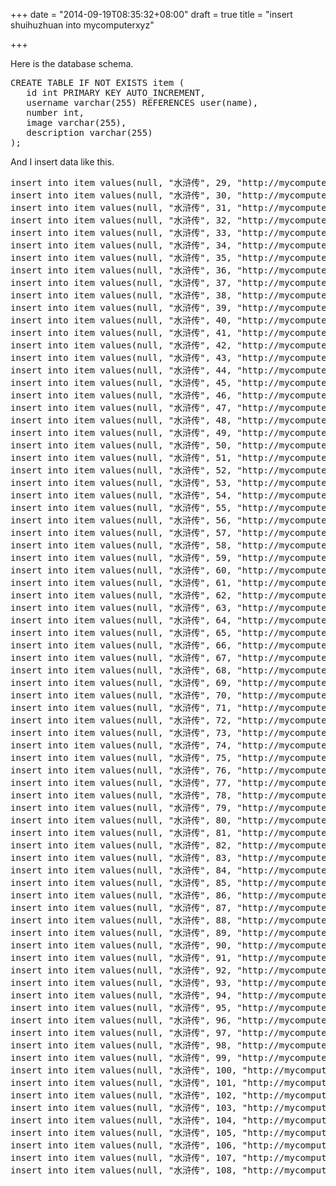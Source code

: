 +++
date = "2014-09-19T08:35:32+08:00"
draft = true
title = "insert shuihuzhuan into mycomputerxyz"

+++



Here is the database schema.

<pre>
CREATE TABLE IF NOT EXISTS item (
   id int PRIMARY KEY AUTO_INCREMENT,
   username varchar(255) REFERENCES user(name),
   number int,
   image varchar(255),
   description varchar(255)
);
</pre>

And I insert data like this.

<pre>
insert into item values(null, "水浒传", 29, "http://mycomputerxyz.qiniudn.com/shuihuzhuan-29.jpg", "29. 短命二郎 阮小五");
insert into item values(null, "水浒传", 30, "http://mycomputerxyz.qiniudn.com/shuihuzhuan-30.jpg", "30. 浪里白条 张顺");
insert into item values(null, "水浒传", 31, "http://mycomputerxyz.qiniudn.com/shuihuzhuan-31.jpg", "31. 活阎罗 阮小七");
insert into item values(null, "水浒传", 32, "http://mycomputerxyz.qiniudn.com/shuihuzhuan-32.jpg", "32. 病关索 杨雄");
insert into item values(null, "水浒传", 33, "http://mycomputerxyz.qiniudn.com/shuihuzhuan-33.jpg", "33. 拼命三郎 石秀");
insert into item values(null, "水浒传", 34, "http://mycomputerxyz.qiniudn.com/shuihuzhuan-34.jpg", "34. 两头蛇 解珍");
insert into item values(null, "水浒传", 35, "http://mycomputerxyz.qiniudn.com/shuihuzhuan-35.jpg", "35. 双尾蝎 解宝");
insert into item values(null, "水浒传", 36, "http://mycomputerxyz.qiniudn.com/shuihuzhuan-36.jpg", "36. 浪子 燕青");
insert into item values(null, "水浒传", 37, "http://mycomputerxyz.qiniudn.com/shuihuzhuan-37.jpg", "37. 神机军师 朱武");
insert into item values(null, "水浒传", 38, "http://mycomputerxyz.qiniudn.com/shuihuzhuan-38.jpg", "38. 镇三山 黄信");
insert into item values(null, "水浒传", 39, "http://mycomputerxyz.qiniudn.com/shuihuzhuan-39.jpg", "39. 病尉迟 孙立");
insert into item values(null, "水浒传", 40, "http://mycomputerxyz.qiniudn.com/shuihuzhuan-40.jpg", "40. 丑郡马 宣赞");
insert into item values(null, "水浒传", 41, "http://mycomputerxyz.qiniudn.com/shuihuzhuan-41.jpg", "41. 井木犴 郝思文");
insert into item values(null, "水浒传", 42, "http://mycomputerxyz.qiniudn.com/shuihuzhuan-42.jpg", "42. 百胜将 韩滔");
insert into item values(null, "水浒传", 43, "http://mycomputerxyz.qiniudn.com/shuihuzhuan-43.jpg", "43. 天目将 彭玘");
insert into item values(null, "水浒传", 44, "http://mycomputerxyz.qiniudn.com/shuihuzhuan-44.jpg", "44. 圣水将 单廷圭");
insert into item values(null, "水浒传", 45, "http://mycomputerxyz.qiniudn.com/shuihuzhuan-45.jpg", "45. 神火将 魏定国");
insert into item values(null, "水浒传", 46, "http://mycomputerxyz.qiniudn.com/shuihuzhuan-46.jpg", "46. 圣手书生 萧让");
insert into item values(null, "水浒传", 47, "http://mycomputerxyz.qiniudn.com/shuihuzhuan-47.jpg", "47. 铁面孔目 裴宣");
insert into item values(null, "水浒传", 48, "http://mycomputerxyz.qiniudn.com/shuihuzhuan-48.jpg", "48. 摩云金翅 欧鹏");
insert into item values(null, "水浒传", 49, "http://mycomputerxyz.qiniudn.com/shuihuzhuan-49.jpg", "49. 火眼狻猊 邓飞");
insert into item values(null, "水浒传", 50, "http://mycomputerxyz.qiniudn.com/shuihuzhuan-50.jpg", "50. 锦毛虎 燕顺");
insert into item values(null, "水浒传", 51, "http://mycomputerxyz.qiniudn.com/shuihuzhuan-51.jpg", "51. 锦豹子 杨林");
insert into item values(null, "水浒传", 52, "http://mycomputerxyz.qiniudn.com/shuihuzhuan-52.jpg", "52. 轰天雷 凌振");
insert into item values(null, "水浒传", 53, "http://mycomputerxyz.qiniudn.com/shuihuzhuan-53.jpg", "53. 神算子 蒋敬");
insert into item values(null, "水浒传", 54, "http://mycomputerxyz.qiniudn.com/shuihuzhuan-54.jpg", "54. 小温侯 吕方");
insert into item values(null, "水浒传", 55, "http://mycomputerxyz.qiniudn.com/shuihuzhuan-55.jpg", "55. 赛仁贵 郭盛");
insert into item values(null, "水浒传", 56, "http://mycomputerxyz.qiniudn.com/shuihuzhuan-56.jpg", "56. 神医 安道全");
insert into item values(null, "水浒传", 57, "http://mycomputerxyz.qiniudn.com/shuihuzhuan-57.jpg", "57. 紫髯伯 皇甫端");
insert into item values(null, "水浒传", 58, "http://mycomputerxyz.qiniudn.com/shuihuzhuan-58.jpg", "58. 矮脚虎 王英");
insert into item values(null, "水浒传", 59, "http://mycomputerxyz.qiniudn.com/shuihuzhuan-59.jpg", "59. 一丈青 扈三娘");
insert into item values(null, "水浒传", 60, "http://mycomputerxyz.qiniudn.com/shuihuzhuan-60.jpg", "60. 丧门神 鲍旭");
insert into item values(null, "水浒传", 61, "http://mycomputerxyz.qiniudn.com/shuihuzhuan-61.jpg", "61. 混世魔王 樊瑞");
insert into item values(null, "水浒传", 62, "http://mycomputerxyz.qiniudn.com/shuihuzhuan-62.jpg", "62. 毛头星 孔明");
insert into item values(null, "水浒传", 63, "http://mycomputerxyz.qiniudn.com/shuihuzhuan-63.jpg", "63. 独火星 孔亮");
insert into item values(null, "水浒传", 64, "http://mycomputerxyz.qiniudn.com/shuihuzhuan-64.jpg", "64. 八臂哪吒 项充");
insert into item values(null, "水浒传", 65, "http://mycomputerxyz.qiniudn.com/shuihuzhuan-65.jpg", "65. 飞天大圣 李衮");
insert into item values(null, "水浒传", 66, "http://mycomputerxyz.qiniudn.com/shuihuzhuan-66.jpg", "66. 玉臂匠 金大坚");
insert into item values(null, "水浒传", 67, "http://mycomputerxyz.qiniudn.com/shuihuzhuan-67.jpg", "67. 铁笛仙 马麟");
insert into item values(null, "水浒传", 68, "http://mycomputerxyz.qiniudn.com/shuihuzhuan-68.jpg", "68. 出洞蛟 童威");
insert into item values(null, "水浒传", 69, "http://mycomputerxyz.qiniudn.com/shuihuzhuan-69.jpg", "69. 翻江蜃 童猛");
insert into item values(null, "水浒传", 70, "http://mycomputerxyz.qiniudn.com/shuihuzhuan-70.jpg", "70. 玉幡竿 孟康");
insert into item values(null, "水浒传", 71, "http://mycomputerxyz.qiniudn.com/shuihuzhuan-71.jpg", "71. 通臂猿 侯健");
insert into item values(null, "水浒传", 72, "http://mycomputerxyz.qiniudn.com/shuihuzhuan-72.jpg", "72. 跳涧虎 陈达");
insert into item values(null, "水浒传", 73, "http://mycomputerxyz.qiniudn.com/shuihuzhuan-73.jpg", "73. 白花蛇 杨春");
insert into item values(null, "水浒传", 74, "http://mycomputerxyz.qiniudn.com/shuihuzhuan-74.jpg", "74. 白面郎君 郑天寿");
insert into item values(null, "水浒传", 75, "http://mycomputerxyz.qiniudn.com/shuihuzhuan-75.jpg", "75. 九尾亀 陶宗旺");
insert into item values(null, "水浒传", 76, "http://mycomputerxyz.qiniudn.com/shuihuzhuan-76.jpg", "76. 铁扇子 宋清");
insert into item values(null, "水浒传", 77, "http://mycomputerxyz.qiniudn.com/shuihuzhuan-77.jpg", "77. 铁叫子 乐和");
insert into item values(null, "水浒传", 78, "http://mycomputerxyz.qiniudn.com/shuihuzhuan-78.jpg", "78. 花项虎 龚旺");
insert into item values(null, "水浒传", 79, "http://mycomputerxyz.qiniudn.com/shuihuzhuan-79.jpg", "79. 中箭虎 丁得孙");
insert into item values(null, "水浒传", 80, "http://mycomputerxyz.qiniudn.com/shuihuzhuan-80.jpg", "80. 小遮拦 穆春");
insert into item values(null, "水浒传", 81, "http://mycomputerxyz.qiniudn.com/shuihuzhuan-81.jpg", "81. 操刀鬼 曹正");
insert into item values(null, "水浒传", 82, "http://mycomputerxyz.qiniudn.com/shuihuzhuan-82.jpg", "82. 云里金刚 宋万");
insert into item values(null, "水浒传", 83, "http://mycomputerxyz.qiniudn.com/shuihuzhuan-83.jpg", "83. 摸着天 杜迁");
insert into item values(null, "水浒传", 84, "http://mycomputerxyz.qiniudn.com/shuihuzhuan-84.jpg", "84. 病大虫 薛永");
insert into item values(null, "水浒传", 85, "http://mycomputerxyz.qiniudn.com/shuihuzhuan-85.jpg", "85. 打虎将 李忠");
insert into item values(null, "水浒传", 86, "http://mycomputerxyz.qiniudn.com/shuihuzhuan-86.jpg", "86. 小霸王 周通");
insert into item values(null, "水浒传", 87, "http://mycomputerxyz.qiniudn.com/shuihuzhuan-87.jpg", "87. 金钱豹子 汤隆");
insert into item values(null, "水浒传", 88, "http://mycomputerxyz.qiniudn.com/shuihuzhuan-88.jpg", "88. 鬼脸儿 杜兴");
insert into item values(null, "水浒传", 89, "http://mycomputerxyz.qiniudn.com/shuihuzhuan-89.jpg", "89. 出林龙 邹渊");
insert into item values(null, "水浒传", 90, "http://mycomputerxyz.qiniudn.com/shuihuzhuan-90.jpg", "90. 独角龙 邹润");
insert into item values(null, "水浒传", 91, "http://mycomputerxyz.qiniudn.com/shuihuzhuan-91.jpg", "91. 旱地忽律 朱贵");
insert into item values(null, "水浒传", 92, "http://mycomputerxyz.qiniudn.com/shuihuzhuan-92.jpg", "92. 笑面虎 朱富");
insert into item values(null, "水浒传", 93, "http://mycomputerxyz.qiniudn.com/shuihuzhuan-93.jpg", "93. 金眼彪 施恩");
insert into item values(null, "水浒传", 94, "http://mycomputerxyz.qiniudn.com/shuihuzhuan-94.jpg", "94. 铁臂膊 蔡福");
insert into item values(null, "水浒传", 95, "http://mycomputerxyz.qiniudn.com/shuihuzhuan-95.jpg", "95. 一枝花 蔡庆");
insert into item values(null, "水浒传", 96, "http://mycomputerxyz.qiniudn.com/shuihuzhuan-96.jpg", "96. 催命判官 李立");
insert into item values(null, "水浒传", 97, "http://mycomputerxyz.qiniudn.com/shuihuzhuan-97.jpg", "97. 青眼虎 李云");
insert into item values(null, "水浒传", 98, "http://mycomputerxyz.qiniudn.com/shuihuzhuan-98.jpg", "98. 没面目 焦挺");
insert into item values(null, "水浒传", 99, "http://mycomputerxyz.qiniudn.com/shuihuzhuan-99.jpg", "99. 石将军 石勇");
insert into item values(null, "水浒传", 100, "http://mycomputerxyz.qiniudn.com/shuihuzhuan-100.jpg", "100. 小尉迟 孙新");
insert into item values(null, "水浒传", 101, "http://mycomputerxyz.qiniudn.com/shuihuzhuan-101.jpg", "101. 母大虫 顾大嫂");
insert into item values(null, "水浒传", 102, "http://mycomputerxyz.qiniudn.com/shuihuzhuan-102.jpg", "102. 菜园子 张青");
insert into item values(null, "水浒传", 103, "http://mycomputerxyz.qiniudn.com/shuihuzhuan-103.jpg", "103. 母夜叉 孙二娘");
insert into item values(null, "水浒传", 104, "http://mycomputerxyz.qiniudn.com/shuihuzhuan-104.jpg", "104. 活闪婆 王定六");
insert into item values(null, "水浒传", 105, "http://mycomputerxyz.qiniudn.com/shuihuzhuan-105.jpg", "105. 险道神 郁保四");
insert into item values(null, "水浒传", 106, "http://mycomputerxyz.qiniudn.com/shuihuzhuan-106.jpg", "106. 白日鼠 白胜");
insert into item values(null, "水浒传", 107, "http://mycomputerxyz.qiniudn.com/shuihuzhuan-107.jpg", "107. 鼓上蚤 时迁");
insert into item values(null, "水浒传", 108, "http://mycomputerxyz.qiniudn.com/shuihuzhuan-108.jpg", "108. 金毛犬 段景住");
</pre>